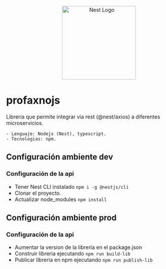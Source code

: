 <p align="center">
  <a href="http://nestjs.com/" target="blank"><img src="https://nestjs.com/img/logo-small.svg" width="200" alt="Nest Logo" /></a>
</p>

# profaxnojs
Libreria que permite integrar via rest (@nest/axios) a diferentes microservicios.

```
- Lenguaje: Nodejs (Nest), typescript.
- Tecnologias: npm.
```

## Configuración ambiente dev

### Configuración de la api
* Tener Nest CLI instalado ```npm i -g @nestjs/cli```
* Clonar el proyecto.
* Actualizar node_modules ```npm install```

## Configuración ambiente prod

### Configuración de la api
* Aumentar la version de la libreria en el package.json
* Construir libreria ejecutando ```npm run build-lib```
* Publicar libreria en npm ejecutando ```npm run publish-lib```
